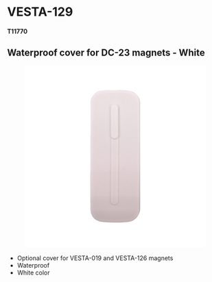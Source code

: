 # VESTA-129

#### T11770

## Waterproof cover for DC-23 magnets - White

<figure><img src=".gitbook/assets/image (8) (1).png" alt=""><figcaption></figcaption></figure>

* Optional cover for VESTA-019 and VESTA-126 magnets
* Waterproof
* White color
